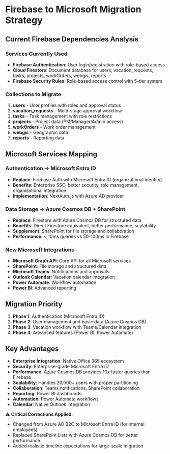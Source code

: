 # Firebase to Microsoft Migration Strategy

## Current Firebase Dependencies Analysis

### Services Currently Used
- **Firebase Authentication**: User login/registration with role-based access
- **Cloud Firestore**: Document database for users, vacation_requests, tasks, projects, workOrders, webgis, reports
- **Firebase Security Rules**: Role-based access control with 5-tier system

### Collections to Migrate
1. **users** - User profiles with roles and approval status
2. **vacation_requests** - Multi-stage approval workflow
3. **tasks** - Task management with role restrictions
4. **projects** - Project data (PM/Manager/Admin access)
5. **workOrders** - Work order management
6. **webgis** - Geographic data
7. **reports** - Reporting data

## Microsoft Services Mapping

### Authentication → Microsoft Entra ID
- **Replace**: Firebase Auth with Microsoft Entra ID (organizational identity)
- **Benefits**: Enterprise SSO, better security, role management, organizational integration
- **Implementation**: NextAuth.js with Azure AD provider

### Data Storage → Azure Cosmos DB + SharePoint
- **Replace**: Firestore with Azure Cosmos DB for structured data
- **Benefits**: Direct Firestore equivalent, better performance, scalability
- **Supplement**: SharePoint for file storage and collaboration
- **Performance**: < 10ms queries vs 50-100ms in Firebase

### New Microsoft Integrations
- **Microsoft Graph API**: Core API for all Microsoft services
- **SharePoint**: File storage and structured data
- **Microsoft Teams**: Notifications and approvals
- **Outlook Calendar**: Vacation calendar integration
- **Power Automate**: Workflow automation
- **Power BI**: Advanced reporting

## Migration Priority
1. **Phase 1**: Authentication (Microsoft Entra ID)
2. **Phase 2**: User management and basic data (Azure Cosmos DB)
3. **Phase 3**: Vacation workflow with Teams/Calendar integration
4. **Phase 4**: Advanced features (Power BI, Power Automate)

## Key Advantages
- **Enterprise Integration**: Native Office 365 ecosystem
- **Security**: Enterprise-grade Microsoft Entra ID
- **Performance**: Azure Cosmos DB provides 10x faster queries than Firebase
- **Scalability**: Handles 20,000+ users with proper partitioning
- **Collaboration**: Teams notifications, SharePoint collaboration
- **Reporting**: Power BI dashboards
- **Automation**: Power Automate workflows
- **Calendar**: Native Outlook integration

⚠️ **Critical Corrections Applied**:
- Changed from Azure AD B2C to Microsoft Entra ID (for internal employees)
- Replaced SharePoint Lists with Azure Cosmos DB for better performance
- Added realistic timeline expectations for large-scale migration